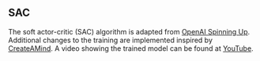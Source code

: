 ## SAC

The soft actor-critic (SAC) algorithm is adapted from [OpenAI Spinning Up](https://spinningup.openai.com/en/latest/algorithms/sac.html). Additional changes to the training are implemented inspired by [CreateAMind](https://mp.weixin.qq.com/s/8vgLGcpsWkF89ma7T2twRA). A video showing the trained model can be found at [YouTube](https://www.youtube.com/watch?v=8hUTnoNfTn8).

